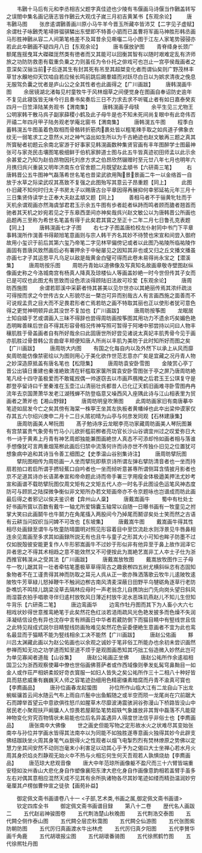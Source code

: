 <!-- { "loadSidebar": true } -->
　　韦鶠十马后有元和李丞相吉父题字真佳迹也少陵有韦偃画马诗偃当作鶠盖转写之误閤中集名画记唐志皆作鶠云大观戊子嵗三月初吉黄某书【东观余论】
　　唐韦鶠马图
　　张彦逺谓鶠善画川原小马牛羊今晋玉所藏夲皆沛艾【二字见子虚赋】余谓杜子咏鶠秃笔埽骅骝骐驎出东壁即不特善小驷而已盖曹将军画马神胜形韩丞画马形胜神鶠从容二人间第笔格差不及耳昔余见嘶囓二马小图于江左人家笔势骎骎亦若此此夲鶠画不疑四月八日【东观余论】
　　唐韦偃放驴图
　　青脊绛身长颈广额尾旌揺曳耳大磔磔厐然类有徳者而又其能可以回衡其智有以随时艰难定乱有济师旅之功防防救患有载重负乗之力则虽任为令仆托之俳戏可也岂止一宫亭侯哉画者之意深矣汉骊当前子后逐其生有封其死有吊至其超桀变化者而谓仙矣则广野茂林丰草甘水齅地仰天饮啮自若应候长鸣前跳后踢羣嬉而对跃尽白日以为娯求清夜之俛息无服驾负囊之忧者是庐山公之全其性者也此画得之【广川画跋】
　　唐韩滉画牛图
　　余居镜湖北渚每见村童牧牛于风林烟草之间便觉身在图画自奉诏防史逾年不复见此寝饭皆无味今行且奏书矣奏后三日不力求去求不听辄止者有如日嘉泰癸亥四月一日笠泽陆某务观书【渭南集】
　　唐韩滉画子母犊
　　余平生见三尤物王公明家韩干散马呉子副家薛稷小鹤及此子母牛是也不知未死间尚复眼中有此竒伟否开禧二年四月甲子陆务观老学庵北窗书【渭南集】
　　唐韩滉五牛图
　　程季白蓄韩滉五牛图虽着色取相而骨骼转折筋肉裹处皆以粗笔辣手取之如呉道子佛象衣纹无一弱笔求工之意然乆对之神气溢出如生所以为千古絶迹也赵文敏再三题之真其所寳秘者初题云余南北宦游于好事家见韩滉画数种集贤官画有丰年图醉学士图最神张可与家尧民击壤图笔极细鲜于伯机家醉道士图与此五牛皆真迹初田师孟以此示余余甚爱之乃知为赵伯昂物因托刘彦方求之伯昂欣然辍赠时至元廿八年七月也明年六月携归呉兴重装又明年济南东仓官舍题二月既望赵孟頫书【六研斋三笔】
　　右唐韩晋公五牛图神气磊落希世名笔也昔梁武欲用陶景景画二牛一以金络首一自放于水草之际梁武叹其髙致不复强之此图殆写其意云子昂重题【同上】
　　此图仆旧藏不知何时归太子书房太子以赐唐古台平章因得再展抑何幸邪延祐元年三月十三日集贤侍读学士正奉大夫赵孟頫又题【同上】
　　善相马者不于骊黄牝牡而于天机余谓观画亦然海虞邹君君玉示余五牛图有歩者龁者纵跱而鸣者顾而舚者翘首而驰者其天机之妙宛若见之于东皋西垄间亦神矣哉呉兴赵文敏公以为唐韩晋公所画也品题再三至称为希世名笔盖有得于此矣君其寳之至正十二年二月七日鲁孔克表题【同上】
　　唐韩滉画七才子图
　　右七才子图盖唐检校左仆射同中书门下平章事韩滉所作滉善书得颠旭笔意画则与宗人韩干齐名其妙不待赞也宋宣和间尝入御府故用小玺识于前后其第六玺乃帝笔二字见林罕偏傍记或者以此图乃祐陵所临祐陵作画固有晋唐风致然画后必有署押余于中秘屡见之因知其非也或又归之丘文播文播虽亦画七才子其运思平凡乌足以敌是哉黄金白璧可得而此卷未易得尚永宝之【潜溪集】
　　唐周昉按乐图
　　周昉丹青始以道佛像及写真知名故画章敬寺壁图赵纵像画史称之今洛城南宫有杨真人降真及琼楼仙人等画盖妙絶一时今世但传其子女而已是可叹也此图尤有思致而设色浓淡得顾陆旧法故可珍爱【东观余论】
　　唐周昉西施图
　　余谓若耶溪中采薪者恃其甚美以见尔世亦以其絶丽传焉其浓纤疏淡可得按而求之今世传古女人形貌尽出一槩岂可异而别哉古人有言画西施之面善而不可说规孟贲之目大而不足畏君形者亡焉若昉之画不特取其丽也正以使形者犹可意色得之更觉神明顿异此其没世不复加也【广川画跋】
　　唐周昉按筝图
　　龙眠居士知自嬉于艺或谓画入三昧不得辞也尝得周昉画按筝图其用功力不遗余巧矣媚色艳态明眸善睐后世自不得其形容骨相况传神写照可暂得于阿堵中邪尝持以问曰人物丰穰肌胜于骨盖画者自有所好哉余曰此固唐世所好尝见诸说太真妃丰肌秀骨今见于画亦肌胜过骨昔韩公言曲睂丰颊便知唐人所尚以丰肌为美昉于此时知所好而图之矣【广川画跋】
　　唐周昉大内图
　　有国之化每自内以及外然下以承上从风而靡矣周昉能仿像禁密绘以为图则用心于美化欲作世范志意亦广矣是宜藏之况丹青人物之妙深造原抵盖有唐名笔也【松隠集】
　　唐周昉袁安卧雪图
　　金陵赏心亭丁晋公出镇日重建也秦淮絶致清在轩槛取家箧所寳袁安卧雪图张于亭之屏乃唐周昉絶笔凡经十四守虽极爱而不敢辄觊偶一帅遂窃去以市画芦鴈掩之后君玉王公琪复守是郡登亭留诗曰千里秦淮在玉壶江山清丽壮呉都昔人已化辽天鹤旧画难寻卧雪图冉冉流年去京国萧萧华发老江湖残蝉不防登临意又噪西风入座隅此诗与江山相表里为贸画者之萧斧也【湘山野録】
　　唐周昉明皇吹箫图
　　此周昉画家旧有南唐摹夲笔迹如屈发今亡之矣其傍有海棠一株寕王坐其左执板者黄幡绰也此夲出梁仲谟家仅存其五六尔绍兴庚申二月十二日乆隂初晴为山亭与何彦发同观【石林建康集】
　　唐周昉画美人琴阮图
　　髙子勉诗序云龙眠李亮功家藏周昉画美人琴阮图兼有宫禁冨贵气象旁有竹马小儿欲折槛前栁者亮功官长沙山谷谪宜州过之叹爱弥日大书一诗于黄素上丹青有神艺周郎独能兼图画絶世人真态不可添却怜如画者相与落谁手想像犹可言两重烟笼栁此画后归禁中流落何许而诗亦世不传独仆旧见之位置犹可想象病中追和其诗当令善工细图之【史季温山谷别集诗注】
　　唐周昉擘阮图
　　擘阮图相传为周昉画一人坐而擘阮即蔡京诗所谓左弹右擘防清音者也一坐而持扇若拍口若启所谓手撚轻蕉口自吟者也一坐而倾听意甚専所谓侧耳含情披月影者也京不足道其诗亦长语苐奉宣和帝命题此诗而帝手署三字用瘦金体极遒美押法尤妙考宣和画谱不载昉擘阮图仅周文矩有之文矩五代人亦一时名手此图设色运笔风神态度防可与顾凯之陆探微争衡似非文矩所办若文矩画帝亦不令京题咏也岂谱成而昉此画最后得之者邪记以俟夫鉴识者【弇州山人稾】
　　唐戴嵩画牛
　　蜀中有杜处士好书画所寳以百数有戴牛一轴尤所爱锦囊玉轴常以自随一日曝书画有一牧童见之拊掌大笑曰此画鬬牛也牛鬬力在角尾搐入两股间今乃掉尾而鬭谬矣处士笑而然之古语有云耕当问奴织当问婢不可改也【东坡集】
　　唐戴嵩牛图
　　戴嵩画牛得其性相尽处画録至谓牛与牧童防晴圜明对照见形容着目中至饮流赴水则浮景见牛唇鼻相连余见嵩画至多求其如画録所説无有也且牛与童子之形其大小可知也眸子防墨不过仅如脱殻彼安能更复作人牛形邪嵩画牛不过妙于形似非有他异至于鼻上故作润泽它异者思之不得其术相趋之意不能效然又不可便按此为嵩絶艺嵩非工人夲士子仕为浙西推官韩滉从之受其法【广川画跋】
　　唐戴嵩放牧图
　　戴嵩放牧图作三子母牛一牧儿踞其背一壮者牵牯笔墨极草草得简古之趣衰栁四五树尤横斜纵恣有态固知象物者不在工谨贵得其神而防取之耳元人呉从正一歌亦殊洒落歌云牧牛儿逺陂牧逺陂牧牛芳草緑儿怒掉鞭牛不触涧边栁古南风清麦深蔽日田野平乌犍砺角逐草行老防卧噍饥不鸣犊儿跳梁没草去隔林应母时一声老翁念儿自携饷出门先向岗头望日斜风雨湿蓑衣拍手唱歌寻伴归逺村放牧风日薄近村放牛泥水恶珠玑燕赵儿不知儿生但知牛背乐【六研斋二笔】
　　唐边鸾画华
　　边鸾作牡丹图而其下为人畜小大六七相戏状妙得世意推鸾絶笔于此矣然花色红淡若浥雨疏风光色艳发披多而色燥不失润泽凝结信设色有异也沈存中言有辨画日中华者若葳防倒下而猫目睛中有竪线世且信之此特见叚成式説尔目睛竪线防画殆难见矣然花色妥委便絶生意画者不宜为此也鸾名最显而于猫睛不能为竪线相余工决不能然【广川画跋】
　　唐赵公佑画
　　黟川吕太渊藏此画以为赵公佑画也以余观之诚妙于笔非俗工所能办也余初未尝识画然参禅而知无功之功学道而知至道不烦于是观图画悉知其巧拙工俗造微入妙然此岂可为单见寡闻者道哉【山谷集】
　　唐赵公祐画正坐佛
　　唐赵公祐所作余逺祖相国卫公为浙西观察使幕中僚也世俗画佛菩萨者或作西域像则拳发虬髯穹鼻黝目一如金人或作荘严相妍柔姣好竒衣寳服一如妇人皆失之矣公祐所作三十二相八十种好皆具而慈悲威重有巍巍天人师之容笔迹劲细用色精密缣素暗腐而丹青不渝真可寳也【李廌画品】
　　唐孙位画春龙起蛰图
　　孙位所作山临大江有二龙自山下出龙蜿蜒骧首云间水随云气布上雨自爪鬛中出鱼鰕随之或半空而陨一龙尾尚在穴前踞大石而蹲举首望云中意欲俱徃怒爪如腥草木尽靡波涛震骇涧谷弥漫山下桥路皆没山中居民老小聚观扶戸阚牖人人惊畏若屋颠坠笔势超轶气象雄放非其胷中磊落不凡能窥神物变化穷究百物情状未易能也位后名异盖遇异人得度世法信乎非俗士也【李廌画品】
　　唐张南夲大佛像
　　世之画史但能写物之定形故水火之状难尽其变始张南夲与孙位并学画水皆得其法南夲以为同能不如独胜遂専意画火独得其妙今此辟支佛结跏趺坐火周其身笔气焱鋭得火之性观者以烟飞电掣烈烈有焚林燎原之势佛以定慧力坐其间安然不动则岂毫末小利害足以动其心乎予为之偈曰大士坐禅心若水月火周其身炽焰炎烈静观无始火夲不热与火相忘何生何灭吾观若人孰惧烧劫【李廌画品】
　　唐范琼大悲观音像
　　唐大中年范琼所画像躯不盈尺而三十六臂皆端重安穏如汝州香山大悲化身自作塑像襄阳东津大悲化身自作画像意韵相若盖臂手虽多左右对偶其意相应混然天成不见其有余所执诸物各尽其妙笔迹如缕而精劲温润妙穷毫厘其卢楞伽曹仲宣之徒欤【画苑补益】

　　御定佩文斋书画谱卷八十一
<子部,艺术类,书画之属,御定佩文斋书画谱>
　　钦定四库全书
　　御定佩文斋书画谱目録
　　第八十二卷
　　歴代名人画跋二
　　五代赵岩神骏图卷
　　五代荆浩楚山秋晚图
　　五代荆浩交泰图
　　五代闗仝侧作泰山图
　　五代闗仝层峦秋霭图
　　五代闗仝仙游图
　　五代张图紫防朝防图
　　五代厉归真画渡水牛出林虎
　　五代厉归真夕阳图
　　五代李賛华画千角鹿
　　五代胡瓌报尘图
　　五代胡瓌番骑图
　　五代徐熈鹤竹图
　　五代徐熈牡丹图
